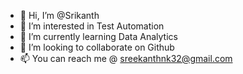 - 👋 Hi, I’m @Srikanth
- 👀 I’m interested in Test Automation
- 🌱 I’m currently learning Data Analytics
- 💞️ I’m looking to collaborate on Github
- 📫 You can reach me @ sreekanthnk32@gmail.com 


<!---
srikanthkln/srikanthkln is a ✨ special ✨ repository because its `README.md` (this file) appears on your GitHub profile.
You can click the Preview link to take a look at your changes.
--->
